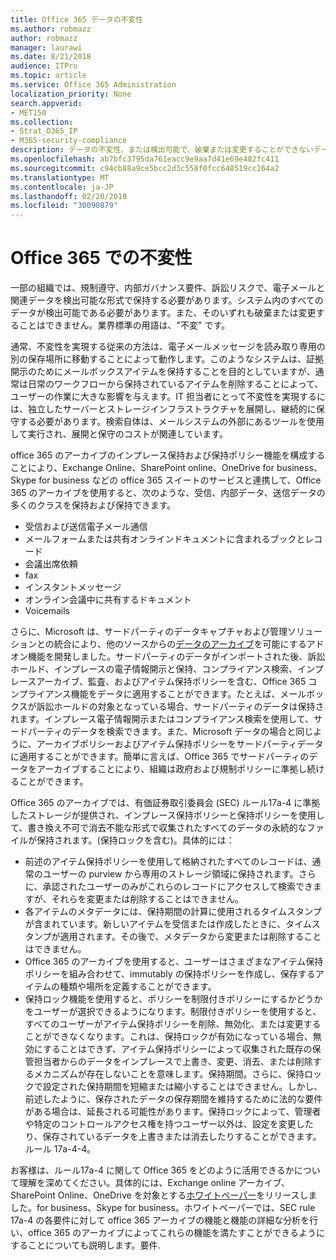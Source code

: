 ```yaml
---
title: Office 365 データの不変性
ms.author: robmazz
author: robmazz
manager: laurawi
ms.date: 8/21/2018
audience: ITPro
ms.topic: article
ms.service: Office 365 Administration
localization_priority: None
search.appverid:
- MET150
ms.collection:
- Strat_O365_IP
- M365-security-compliance
description: データの不変性、または検出可能で、破棄または変更することができないデータを定義して説明します。
ms.openlocfilehash: ab7bfc3795da761eacc9e9aa7d41e69e482fc411
ms.sourcegitcommit: c94cb88a9ce5bcc2d3c558f0fcc648519cc264a2
ms.translationtype: MT
ms.contentlocale: ja-JP
ms.lasthandoff: 02/20/2019
ms.locfileid: "30090879"
---
```

# <a name="immutability-in-office-365"></a>Office 365 での不変性
一部の組織では、規制遵守、内部ガバナンス要件、訴訟リスクで、電子メールと関連データを検出可能な形式で保持する必要があります。システム内のすべてのデータが検出可能である必要があります。また、そのいずれも破棄または変更することはできません。業界標準の用語は、"不変" です。 

通常、不変性を実現する従来の方法は、電子メールメッセージを読み取り専用の別の保存場所に移動することによって動作します。このようなシステムは、証拠開示のためにメールボックスアイテムを保持することを目的としていますが、通常は日常のワークフローから保持されているアイテムを削除することによって、ユーザーの作業に大きな影響を与えます。IT 担当者にとって不変性を実現するには、独立したサーバーとストレージインフラストラクチャを展開し、継続的に保守する必要があります。検索自体は、メールシステムの外部にあるツールを使用して実行され、展開と保守のコストが関連しています。

office 365 のアーカイブのインプレース保持および保持ポリシー機能を構成することにより、Exchange Online、SharePoint online、OneDrive for business、Skype for business などの office 365 スイートのサービスと連携して、Office 365 のアーカイブを使用すると、次のような、受信、内部データ、送信データの多くのクラスを保持および保持できます。
- 受信および送信電子メール通信
- メールフォームまたは共有オンラインドキュメントに含まれるブックとレコード
- 会議出席依頼
- fax
- インスタントメッセージ
- オンライン会議中に共有するドキュメント
- Voicemails

さらに、Microsoft は、サードパーティのデータキャプチャおよび管理ソリューションとの統合により、他のソースからの[データのアーカイブ](https://support.office.com/article/Archiving-third-party-data-in-Office-365-0ce338d5-3666-4a18-86ab-c6910ff408cc)を可能にするアドオン機能を開発しました。サードパーティのデータがインポートされた後、訴訟ホールド、インプレースの電子情報開示と保持、コンプライアンス検索、インプレースアーカイブ、監査、およびアイテム保持ポリシーを含む、Office 365 コンプライアンス機能をデータに適用することができます。たとえば、メールボックスが訴訟ホールドの対象となっている場合、サードパーティのデータは保持されます。インプレース電子情報開示またはコンプライアンス検索を使用して、サードパーティのデータを検索できます。また、Microsoft データの場合と同じように、アーカイブポリシーおよびアイテム保持ポリシーをサードパーティデータに適用することができます。簡単に言えば、Office 365 でサードパーティのデータをアーカイブすることにより、組織は政府および規制ポリシーに準拠し続けることができます。

Office 365 のアーカイブでは、有価証券取引委員会 (SEC) ルール17a-4 に準拠したストレージが提供され、インプレース保持ポリシーと保持ポリシーを使用して、書き換え不可で消去不能な形式で収集されたすべてのデータの永続的なファイルが保持されます。(保持ロックを含む)。具体的には：
- 前述のアイテム保持ポリシーを使用して格納されたすべてのレコードは、通常のユーザーの purview から専用のストレージ領域に保持されます。さらに、承認されたユーザーのみがこれらのレコードにアクセスして検索できますが、それらを変更または削除することはできません。
- 各アイテムのメタデータには、保持期間の計算に使用されるタイムスタンプが含まれています。新しいアイテムを受信または作成したときに、タイムスタンプが適用されます。その後で、メタデータから変更または削除することはできません。
- Office 365 のアーカイブを使用すると、ユーザーはさまざまなアイテム保持ポリシーを組み合わせて、immutably の保持ポリシーを作成し、保存するアイテムの種類や場所を定義することができます。
- 保持ロック機能を使用すると、ポリシーを制限付きポリシーにするかどうかをユーザーが選択できるようになります。制限付きポリシーを使用すると、すべてのユーザーがアイテム保持ポリシーを削除、無効化、または変更することができなくなります。これは、保持ロックが有効になっている場合、無効にすることはできず、アイテム保持ポリシーによって収集された既存の保管担当者からのデータをインプレースで上書き、変更、消去、または削除するメカニズムが存在しないことを意味します。保持期間。さらに、保持ロックで設定された保持期間を短縮または縮小することはできません。しかし、前述したように、保存されたデータの保存期間を維持するために法的な要件がある場合は、延長される可能性があります。保持ロックによって、管理者や特定のコントロールアクセス権を持つユーザー以外は、設定を変更したり、保存されているデータを上書きまたは消去したりすることができます。ルール 17a-4-4。

お客様は、ルール17a-4 に関して Office 365 をどのように活用できるかについて理解を深めてください。具体的には、Exchange online アーカイブ、SharePoint Online、OneDrive を対象とする[ホワイトペーパー](https://go.microsoft.com/fwlink/?linkid=830440)をリリースしました。for business、Skype for business。ホワイトペーパーでは、SEC rule 17a-4 の各要件に対して office 365 アーカイブの機能と機能の詳細な分析を行い、office 365 のアーカイブによってこれらの機能を満たすことができるようにすることについても説明します。要件.